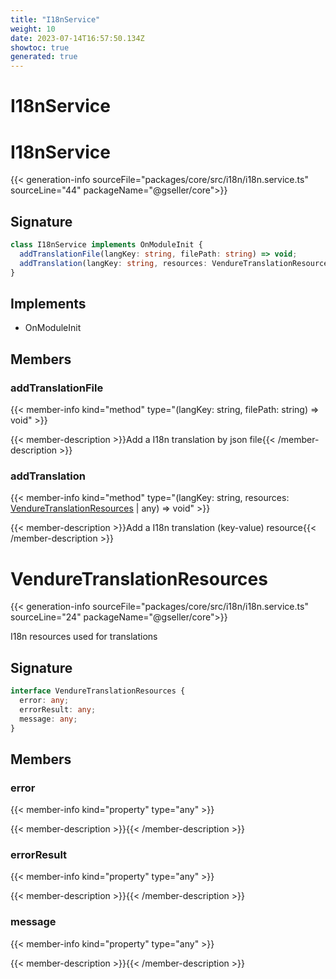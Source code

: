 ```yaml
---
title: "I18nService"
weight: 10
date: 2023-07-14T16:57:50.134Z
showtoc: true
generated: true
---
```

<!-- This file was generated from the Vendure source. Do not modify. Instead, re-run the "docs:build" script -->

# I18nService
<div class="symbol">


# I18nService

{{< generation-info sourceFile="packages/core/src/i18n/i18n.service.ts" sourceLine="44" packageName="@gseller/core">}}



## Signature

```TypeScript
class I18nService implements OnModuleInit {
  addTranslationFile(langKey: string, filePath: string) => void;
  addTranslation(langKey: string, resources: VendureTranslationResources | any) => void;
}
```
## Implements

 * OnModuleInit


## Members

### addTranslationFile

{{< member-info kind="method" type="(langKey: string, filePath: string) => void"  >}}

{{< member-description >}}Add a I18n translation by json file{{< /member-description >}}

### addTranslation

{{< member-info kind="method" type="(langKey: string, resources: <a href='/typescript-api/common/i18n-service#venduretranslationresources'>VendureTranslationResources</a> | any) => void"  >}}

{{< member-description >}}Add a I18n translation (key-value) resource{{< /member-description >}}


</div>
<div class="symbol">


# VendureTranslationResources

{{< generation-info sourceFile="packages/core/src/i18n/i18n.service.ts" sourceLine="24" packageName="@gseller/core">}}

I18n resources used for translations

## Signature

```TypeScript
interface VendureTranslationResources {
  error: any;
  errorResult: any;
  message: any;
}
```
## Members

### error

{{< member-info kind="property" type="any"  >}}

{{< member-description >}}{{< /member-description >}}

### errorResult

{{< member-info kind="property" type="any"  >}}

{{< member-description >}}{{< /member-description >}}

### message

{{< member-info kind="property" type="any"  >}}

{{< member-description >}}{{< /member-description >}}


</div>
